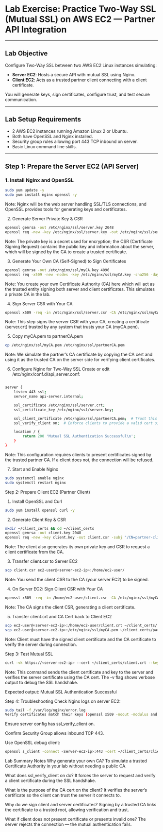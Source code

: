 # Lab Exercise: Practice Two-Way SSL (Mutual SSL) on AWS EC2 — Partner API Integration

---

## Lab Objective

Configure Two-Way SSL between two AWS EC2 Linux instances simulating:

- **Server EC2**: Hosts a secure API with mutual SSL using Nginx.
- **Client EC2**: Acts as a trusted partner client connecting with a client certificate.

You will generate keys, sign certificates, configure trust, and test secure communication.

---

## Lab Setup Requirements

- 2 AWS EC2 instances running Amazon Linux 2 or Ubuntu.
- Both have OpenSSL and Nginx installed.
- Security group rules allowing port 443 TCP inbound on server.
- Basic Linux command line skills.

---

## Step 1: Prepare the Server EC2 (API Server)

### 1. Install Nginx and OpenSSL

```bash
sudo yum update -y
sudo yum install nginx openssl -y
```
Note:
Nginx will be the web server handling SSL/TLS connections, and OpenSSL provides tools for generating keys and certificates.

2. Generate Server Private Key & CSR
```bash
openssl genrsa -out /etc/nginx/ssl/server.key 2048
openssl req -new -key /etc/nginx/ssl/server.key -out /etc/nginx/ssl/server.csr -subj "/CN=api-server.internal"
```
Note:
The private key is a secret used for encryption; the CSR (Certificate Signing Request) contains the public key and information about the server, which will be signed by the CA to create a trusted certificate.

3. Generate Your Own CA (Self-Signed) to Sign Certificates
```bash
openssl genrsa -out /etc/nginx/ssl/myCA.key 4096
openssl req -x509 -new -nodes -key /etc/nginx/ssl/myCA.key -sha256 -days 3650 -out /etc/nginx/ssl/myCA.pem -subj "/CN=MyRootCA"
```
Note:
You create your own Certificate Authority (CA) here which will act as the trusted entity signing both server and client certificates. This simulates a private CA in the lab.

4. Sign Server CSR with Your CA
```bash
openssl x509 -req -in /etc/nginx/ssl/server.csr -CA /etc/nginx/ssl/myCA.pem -CAkey /etc/nginx/ssl/myCA.key -CAcreateserial -out /etc/nginx/ssl/server.crt -days 365 -sha256
```
Note:
This step signs the server CSR with your CA, creating a certificate (server.crt) trusted by any system that trusts your CA (myCA.pem).

5. Copy myCA.pem to partnerCA.pem
```bash
cp /etc/nginx/ssl/myCA.pem /etc/nginx/ssl/partnerCA.pem
```
Note:
We simulate the partner’s CA certificate by copying the CA cert and using it as the trusted CA on the server side for verifying client certificates.

6. Configure Nginx for Two-Way SSL
Create or edit /etc/nginx/conf.d/api_server.conf:

```bash

server {
    listen 443 ssl;
    server_name api-server.internal;

    ssl_certificate /etc/nginx/ssl/server.crt;
    ssl_certificate_key /etc/nginx/ssl/server.key;

    ssl_client_certificate /etc/nginx/ssl/partnerCA.pem;  # Trust this CA for client certs
    ssl_verify_client on;  # Enforce clients to provide a valid cert signed by above CA

    location / {
        return 200 'Mutual SSL Authentication Successful\n';
    }
}
```
Note:
This configuration requires clients to present certificates signed by the trusted partner CA. If a client does not, the connection will be refused.

7. Start and Enable Nginx
```bash
sudo systemctl enable nginx
sudo systemctl restart nginx
```
Step 2: Prepare Client EC2 (Partner Client)
1. Install OpenSSL and Curl
```bash
sudo yum install openssl curl -y
```
2. Generate Client Key & CSR
```bash
mkdir ~/client_certs && cd ~/client_certs
openssl genrsa -out client.key 2048
openssl req -new -key client.key -out client.csr -subj "/CN=partner-client"
```
Note:
The client also generates its own private key and CSR to request a client certificate from the CA.

3. Transfer client.csr to Server EC2
```bash
scp client.csr ec2-user@<server-ec2-ip>:/home/ec2-user/
```
Note:
You send the client CSR to the CA (your server EC2) to be signed.

4. On Server EC2: Sign Client CSR with Your CA
```bash
openssl x509 -req -in /home/ec2-user/client.csr -CA /etc/nginx/ssl/myCA.pem -CAkey /etc/nginx/ssl/myCA.key -CAcreateserial -out /home/ec2-user/client.crt -days 365 -sha256
```
Note:
The CA signs the client CSR, generating a client certificate.

5. Transfer client.crt and CA Cert back to Client EC2
```bash
scp ec2-user@<server-ec2-ip>:/home/ec2-user/client.crt ~/client_certs/
scp ec2-user@<server-ec2-ip>:/etc/nginx/ssl/myCA.pem ~/client_certs/partnerCA.pem
```
Note:
Client must have the signed client certificate and the CA certificate to verify the server during connection.

Step 3: Test Mutual SSL
```bash
curl -vk https://<server-ec2-ip> --cert ~/client_certs/client.crt --key ~/client_certs/client.key --cacert ~/client_certs/partnerCA.pem
```
Note:
This command sends the client certificate and key to the server and verifies the server certificate using the CA cert. The -v flag shows verbose output to debug the SSL handshake.

Expected output:
Mutual SSL Authentication Successful

Step 4: Troubleshooting
Check Nginx logs on server EC2:
```bash
sudo tail -f /var/log/nginx/error.log
Verify certificates match their keys (openssl x509 -noout -modulus and openssl rsa -noout -modulus).
```

Ensure server config has ssl_verify_client on.

Confirm Security Group allows inbound TCP 443.

Use OpenSSL debug client:
```bash
openssl s_client -connect <server-ec2-ip>:443 -cert ~/client_certs/client.crt -key ~/client_certs/client.key -CAfile ~/client_certs/partnerCA.pem
```
Lab Summary Notes
Why generate your own CA?
To simulate a trusted Certificate Authority in your lab without needing a public CA.

What does ssl_verify_client on do?
It forces the server to request and verify a client certificate during the SSL handshake.

What is the purpose of the CA cert on the client?
It verifies the server’s certificate so the client can trust the server it connects to.

Why do we sign client and server certificates?
Signing by a trusted CA links the certificate to a trusted root, allowing verification and trust.

What if client does not present certificate or presents invalid one?
The server rejects the connection — the mutual authentication fails.
